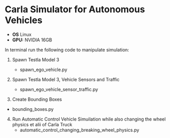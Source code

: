 # Carla Simulator for Autonomous Vehicles

- **OS** Linux
- **GPU:** NVIDIA 16GB

In terminal run the following code to manipulate simulation:

1. Spawn Testla Model 3
   - spawn_ego_vehicle.py

2. Spawn Testla Model 3, Vehicle Sensors and Traffic
   - spawn_ego_vehicle_sensor_traffic.py
  
3. Create Bounding Boxes
  - bounding_boxes.py

4. Run Automatic Control Vehicle Simuilation while also changing the wheel physics et alii of Carla Truck
   - automatic_control_changing_breaking_wheel_physics.py
